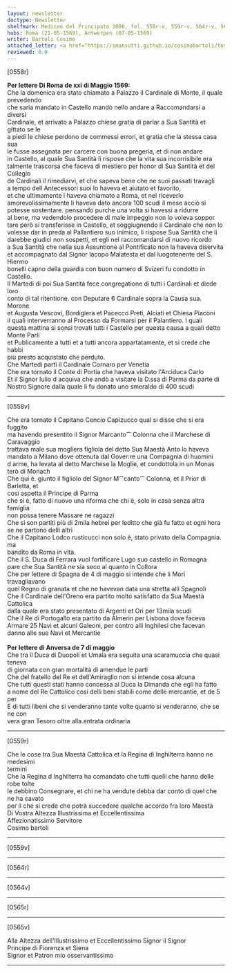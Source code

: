 ```yaml
---
layout: newsletter
doctype: Newsletter
shelfmark: Mediceo del Principato 3080, fol. 558r-v, 559r-v, 564r-v, 565r-v
hubs: Roma (21-05-1569), Antwerpen (07-05-1569)
writer: Bartoli Cosimo
attached_letter: <a href="https://smansutti.github.io/cosimobartoli/texts/2979_083/">2979_083</a>
reviewed: 0.0
---
```


[0558r]  
  
  
<strong>Per lettere Di Roma de xxi di Maggio 1569:</strong>  
Che la domenica era stato chiamato a Palazzo il Cardinale di Monte, il quale prevedendo  
che saria mandato in Castello mandò nello andare a Raccomandarsi a diversi  
Cardinale, et arrivato a Palazzo chiese gratia di parlar a Sua Santità et gittato se le  
a piedi le chiese perdono de commessi errori, et gratia che la stessa casa sua  
le fusse assegnata per carcere con buona pregeria, et di non andare  
in Castello, al quale Sua Santità li rispose che la vita sua incorrisibile era  
talmente trascorsa che faceva di mestiero per honor di Sua Santità et del Collegio  
de Cardinali il rimediarvi, et che sapeva bene che ne suoi passati travagli  
a tempo dell Antecessori suoi lo haveva et aiutato et favorito,  
et che ultimamente l haveva chiamato a Roma, et nel riceverlo  
amorevolissimamente li haveva dato ancora 100 scudi il mese acciò si  
potesse sostentare. pensando purche una volta si havessi a ridurre  
al bene, ma vedendolo procedere di male impeggio non lo voleva soppor  
tare però si transferisse in Castello, et soggiugnendo il Cardinale che non lo  
volesse dar in preda al Pallantiero suo inimico, li rispose Sua Santità che li  
darebbe giudici non sospetti, et egli nel raccomandarsi di nuovo ricordo  
a Sua Santità che nella sua Assuntione al Pontificato non la haveva diservita  
et accompagnato dal Signor Iacopo Malatesta et dal luogotenente del S. Hiermo  
bonelli capno della guardia con buon numero di Svizeri fu condotto in Castello.  
Il Martedi di poi Sua Santità fece congregatione di tutti i Cardinali et diede loro  
conto di tal ritentione. con Deputare 6 Cardinale sopra la Causa sua. Morone  
et Augusta Vescovi, Bordigiera et Pacecco Preti, Alciati et Chiesa Piaconi  
il quali interverranno al Processo da Formarsi per il Palantiero. I quali  
questa mattina si sonsi trovati tutti i Castello per questa causa a quali detto Monte Parli  
et Publicamente a tutti et a tutti ancora appartatamente, et si crede che habbi  
più presto acquistato che perduto.  
Che Martedì partì il Cardinale Cornaro per Venetia  
Che era tornato il Conte di Portia che haveva visitato l'Arciduca Carlo  
Et il Signor Iulio d acquiva che andò a visitare la D.ssa di Parma da parte di  
Nostro Signore dalla quale li fu donato uno smeraldo di 400 scudi  
  
---  

[0558v]  
  
  
Che era tornato il Capitano Cencio Capizucco qual si disse che si era fuggito  
ma havendo presentito il Signor Marcanto⁀ Colonna che il Marchese di Caravaggio  
trattava male sua mogliera figliola del detto Sua Maestà Anto lo haveva  
mandato a Milano dove ottenuta dal Gover:re una Compagnia di huomini  
d arme, ha levata al detto Marchese la Moglie, et condottola in un Monas  
terò di Monach  
Che qui è. giunto il figliolo del Signor M⁀canto⁀ Colonna, et il Prior di Barletta, et  
cosi aspetta il Principe di Parma  
che si è, fatto di nuovo una riforma che chi è, solo in casa senza altra famiglia  
non possa tenere Massare ne ragazzi  
Che si son partiti più di 2mila hebrei per leditto che già fu fatto et ogni hora  
se ne partono delli altri  
Che il Capitano Lodco rusticucci non solo è, stato privato della Compagnia. ma  
bandito da Roma in vita.  
Che il S. Duca di Ferrara vuol fortificare Lugo suo castello in Romagna  
pare che Sua Santità ne sia seco al quanto in Collora  
Che per lettere di Spagna de 4 di maggio si intende che li Mori travagliavano  
quel Regno di granata et che ne havevan data una stretta alli Spagnoli  
Che il Cardinale dell'Oreno era partito molto satisfatto da Sua Maestà Cattolica  
dalla quale era stato presentato di Argenti et Ori per 13mila scudi  
Che il Re di Portogallo era partito da Almerin per Lisbona dove faceva  
Armare 25 Navi et alcuni Galeoni, per contro alli Inghilesi che facevan  
danno alle sue Navi et Mercantie  
<br/><strong>Per lettere di Anversa de 7 di maggio</strong>  
Che tra il Duca di Duopoli et Umala era seguita una scaramuccia che quasi teneva  
di giornata con gran mortalità di amendue le parti  
Che del fratello del Re et dell'Amiraglio non si intende cosa alcuna  
Che tutti questi stati hanno concessa al Duca la Dimanda che egli ha fatto  
a nome del Re Cattolico cosi delli beni stabili come delle mercantie, et de 5 per  
E di tutti libeni che si venderanno tante volte quanto si venderanno, che se ne con  
vera gran Tesoro oltre alla entrata ordinaria  
  
---  

[0559r]  
  
  
Che le cose tra Sua Maestà Cattolica et la Regina di Inghilterra hanno ne medesimi  
termini  
Che la Regina d Inghilterra ha comandato che tutti quelli che hanno delle robe tolte  
le debbino Consegnare, et chi ne ha vendute debba dar conto di quel che ne ha cavato  
per il che si crede che potrà succedere qualche accordo fra loro Maestà  
Di Vostra Altezza Illustrissima et Eccellentissima  
Affezionatissimo Servitore  
Cosimo bartoli  
  
---  

[0559v]  
  
  
  
---  

[0564r]  
  
  
  
---  

[0564v]  
  
  
  
---  

[0565r]  
  
  
  
---  

[0565v]  
  
  
Alla Altezza dell'Illustrissimo et Eccellentissimo Signor il Signor  
Principe di Fiorenza et Siena  
Signor et Patron mio osservantissimo  
  
---  

